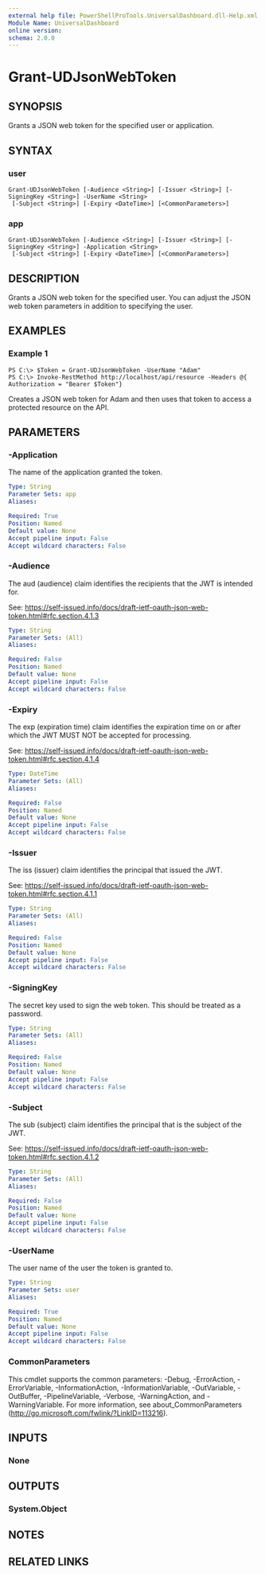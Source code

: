 ```yaml
---
external help file: PowerShellProTools.UniversalDashboard.dll-Help.xml
Module Name: UniversalDashboard
online version: 
schema: 2.0.0
---
```


# Grant-UDJsonWebToken

## SYNOPSIS
Grants a JSON web token for the specified user or application.

## SYNTAX

### user
```
Grant-UDJsonWebToken [-Audience <String>] [-Issuer <String>] [-SigningKey <String>] -UserName <String>
 [-Subject <String>] [-Expiry <DateTime>] [<CommonParameters>]
```

### app
```
Grant-UDJsonWebToken [-Audience <String>] [-Issuer <String>] [-SigningKey <String>] -Application <String>
 [-Subject <String>] [-Expiry <DateTime>] [<CommonParameters>]
```

## DESCRIPTION
Grants a JSON web token for the specified user. You can adjust the JSON web token parameters in addition to specifying the user.

## EXAMPLES

### Example 1
```
PS C:\> $Token = Grant-UDJsonWebToken -UserName "Adam"
PS C:\> Invoke-RestMethod http://localhost/api/resource -Headers @{ Authorization = "Bearer $Token"}
```

Creates a JSON web token for Adam and then uses that token to access a protected resource on the API.

## PARAMETERS

### -Application
The name of the application granted the token.

```yaml
Type: String
Parameter Sets: app
Aliases: 

Required: True
Position: Named
Default value: None
Accept pipeline input: False
Accept wildcard characters: False
```

### -Audience
The aud (audience) claim identifies the recipients that the JWT is intended for.  

See: https://self-issued.info/docs/draft-ietf-oauth-json-web-token.html#rfc.section.4.1.3

```yaml
Type: String
Parameter Sets: (All)
Aliases: 

Required: False
Position: Named
Default value: None
Accept pipeline input: False
Accept wildcard characters: False
```

### -Expiry
The exp (expiration time) claim identifies the expiration time on or after which the JWT MUST NOT be accepted for processing. 

See: https://self-issued.info/docs/draft-ietf-oauth-json-web-token.html#rfc.section.4.1.4

```yaml
Type: DateTime
Parameter Sets: (All)
Aliases: 

Required: False
Position: Named
Default value: None
Accept pipeline input: False
Accept wildcard characters: False
```

### -Issuer
The iss (issuer) claim identifies the principal that issued the JWT. 

See: https://self-issued.info/docs/draft-ietf-oauth-json-web-token.html#rfc.section.4.1.1

```yaml
Type: String
Parameter Sets: (All)
Aliases: 

Required: False
Position: Named
Default value: None
Accept pipeline input: False
Accept wildcard characters: False
```

### -SigningKey
The secret key used to sign the web token. This should be treated as a password.

```yaml
Type: String
Parameter Sets: (All)
Aliases: 

Required: False
Position: Named
Default value: None
Accept pipeline input: False
Accept wildcard characters: False
```

### -Subject
The sub (subject) claim identifies the principal that is the subject of the JWT. 

See: https://self-issued.info/docs/draft-ietf-oauth-json-web-token.html#rfc.section.4.1.2

```yaml
Type: String
Parameter Sets: (All)
Aliases: 

Required: False
Position: Named
Default value: None
Accept pipeline input: False
Accept wildcard characters: False
```

### -UserName
The user name of the user the token is granted to.

```yaml
Type: String
Parameter Sets: user
Aliases: 

Required: True
Position: Named
Default value: None
Accept pipeline input: False
Accept wildcard characters: False
```

### CommonParameters
This cmdlet supports the common parameters: -Debug, -ErrorAction, -ErrorVariable, -InformationAction, -InformationVariable, -OutVariable, -OutBuffer, -PipelineVariable, -Verbose, -WarningAction, and -WarningVariable. For more information, see about_CommonParameters (http://go.microsoft.com/fwlink/?LinkID=113216).

## INPUTS

### None

## OUTPUTS

### System.Object

## NOTES

## RELATED LINKS

